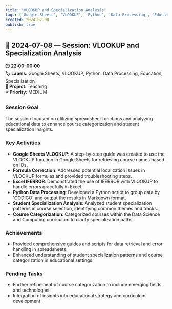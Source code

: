 ```yaml
---
title: "VLOOKUP and Specialization Analysis"
tags: ['Google Sheets', 'VLOOKUP', 'Python', 'Data Processing', 'Education', 'Specialization']
created: 2024-07-08
publish: true
---
```


## 📅 2024-07-08 — Session: VLOOKUP and Specialization Analysis

**🕒 22:00–00:00**  
**🏷️ Labels**: Google Sheets, VLOOKUP, Python, Data Processing, Education, Specialization  
**📂 Project**: Teaching  
**⭐ Priority**: MEDIUM  


### Session Goal
The session focused on utilizing spreadsheet functions and analyzing educational data to enhance course categorization and student specialization insights.

### Key Activities
- **Google Sheets VLOOKUP**: A step-by-step guide was created to use the VLOOKUP function in Google Sheets for retrieving course names based on IDs.
- **Formula Correction**: Addressed potential localization issues in VLOOKUP formulas and provided troubleshooting steps.
- **Excel IFERROR**: Demonstrated the use of IFERROR with VLOOKUP to handle errors gracefully in Excel.
- **Python Data Processing**: Developed a Python script to group data by 'CODIGO' and output the results in Markdown format.
- **Student Specialization Analysis**: Analyzed student specialization patterns in course selection, identifying common themes and tracks.
- **Course Categorization**: Categorized courses within the Data Science and Computing curriculum to clarify specialization paths.

### Achievements
- Provided comprehensive guides and scripts for data retrieval and error handling in spreadsheets.
- Enhanced understanding of student specialization patterns and course categorization in educational settings.

### Pending Tasks
- Further refinement of course categorization to include emerging fields and technologies.
- Integration of insights into educational strategy and curriculum development.
